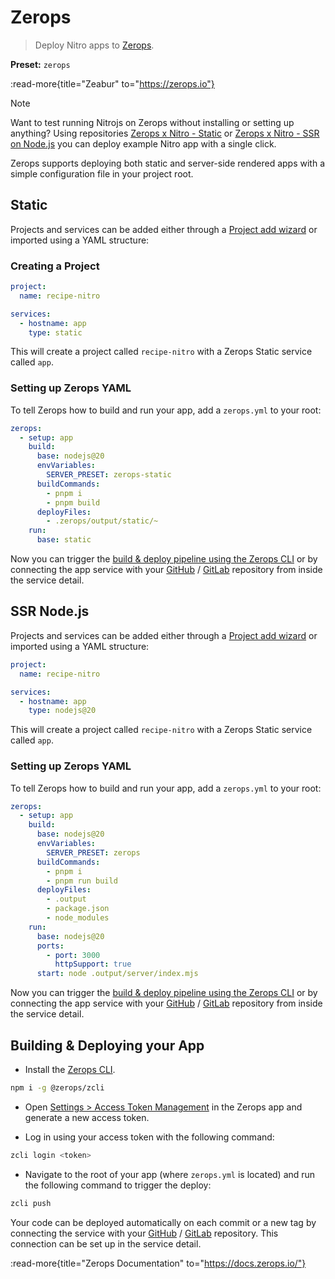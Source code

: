 # Zerops

> Deploy Nitro apps to [Zerops](https://zerops.io).

**Preset:** `zerops`

:read-more{title="Zeabur" to="https://zerops.io"}

> [!NOTE]
> Want to test running Nitrojs on Zerops without installing or setting up anything? Using repositories [Zerops x Nitro - Static](https://github.com/zeropsio/recipe-nitro-static) or [Zerops x Nitro - SSR on Node.js](https://github.com/zeropsio/recipe-nitro-nodejs) you can deploy example Nitro app with a single click.

Zerops supports deploying both static and server-side rendered apps with a simple configuration file in your project root.

## Static 

Projects and services can be added either through a [Project add wizard](https://app.zerops.io/dashboard/project-add) or imported using a YAML structure:

### Creating a Project

```yml [zerops-project-import.yml]
project:
  name: recipe-nitro

services:
  - hostname: app
    type: static
```
This will create a project called `recipe-nitro` with a Zerops Static service called `app`.

### Setting up Zerops YAML

To tell Zerops how to build and run your app, add a `zerops.yml` to your root:

```yml [zerops.yml]
zerops:
  - setup: app
    build:
      base: nodejs@20
      envVariables:
        SERVER_PRESET: zerops-static
      buildCommands:
        - pnpm i
        - pnpm build
      deployFiles:
        - .zerops/output/static/~
    run:
      base: static
```

Now you can trigger the [build & deploy pipeline using the Zerops CLI](#building-deploying-your-app) or by connecting the app service with your [GitHub](https://docs.zerops.io/references/github-integration/) / [GitLab](https://docs.zerops.io/references/gitlab-integration) repository from inside the service detail.

## SSR Node.js

Projects and services can be added either through a [Project add wizard](https://app.zerops.io/dashboard/project-add) or imported using a YAML structure:

```yml [zerops-project-import.yml]
project:
  name: recipe-nitro

services:
  - hostname: app
    type: nodejs@20
```

This will create a project called `recipe-nitro` with a Zerops Static service called `app`.

### Setting up Zerops YAML

To tell Zerops how to build and run your app, add a `zerops.yml` to your root:

```yml [zerops.yml]
zerops:
  - setup: app
    build:
      base: nodejs@20
      envVariables:
        SERVER_PRESET: zerops
      buildCommands:
        - pnpm i
        - pnpm run build
      deployFiles:
        - .output
        - package.json
        - node_modules
    run:
      base: nodejs@20
      ports:
        - port: 3000
          httpSupport: true
      start: node .output/server/index.mjs
```

Now you can trigger the [build & deploy pipeline using the Zerops CLI](#building-deploying-your-app) or by connecting the app service with your [GitHub](https://docs.zerops.io/references/github-integration/) / [GitLab](https://docs.zerops.io/references/gitlab-integration) repository from inside the service detail.


## Building & Deploying your App

- Install the [Zerops CLI](https://github.com/zeropsio/zcli).
```sh
npm i -g @zerops/zcli
```

- Open [Settings > Access Token Management](https://app.zerops.io/settings/token-management) in the Zerops app and generate a new access token.

- Log in using your access token with the following command:

```sh
zcli login <token>
```

- Navigate to the root of your app (where `zerops.yml` is located) and run the following command to trigger the deploy:

```sh
zcli push
```

Your code can be deployed automatically on each commit or a new tag by connecting the service with your [GitHub](https://docs.zerops.io/references/gitlab-integration) / [GitLab](https://docs.zerops.io/references/gitlab-integration) repository. This connection can be set up in the service detail.


:read-more{title="Zerops Documentation" to="https://docs.zerops.io/"}
